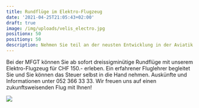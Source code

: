 ```yaml
---
title: Rundflüge im Elektro-Flugzeug
date: '2021-04-25T21:05:43+02:00'
draft: true
image: /img/uploads/velis_electro.jpg
positionx: 50
positiony: 50
description: Nehmen Sie teil an der neusten Entwicklung in der Aviatik!
---
```

Bei der MFGT können Sie ab sofort dreissigminütige Rundflüge mit unserem Elektro-Flugzeug für CHF 150.- erleben. Ein erfahrener Fluglehrer begleitet Sie und Sie können das Steuer selbst in die Hand nehmen. Auskünfte und Informationen unter 052 366 33 33. Wir freuen uns auf einen zukunftsweisenden Flug mit Ihnen!

![](/img/uploads/pipistrel-velis-electro3.jpg)
